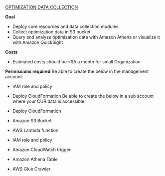 
[OPTIMIZATION DATA COLLECTION](https://wellarchitectedlabs.com/cost/300_labs/300_optimization_data_collection/)

**Goal**
* Deploy core resources and data collection modules
* Collect optimization data in S3 bucket
* Query and analyze optimization data with Amazon Athena or visualize it with Amazon QuickSight

**Costs**
* Estimated costs should be <$5 a month for small Organization

**Permissions required**
Be able to create the below in the management account:

- IAM role and policy
- Deploy CloudFormation
Be able to create the below in a sub account where your CUR data is accessible:

- Deploy CloudFormation
- Amazon S3 Bucket
- AWS Lambda function
- IAM role and policy
- Amazon CloudWatch trigger
- Amazon Athena Table
- AWS Glue Crawler


